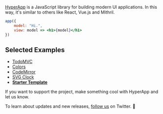 [HyperApp](https://github.com/hyperapp/hyperapp) is a JavaScript library for building modern UI applications. In this way, it's similar to others like React, Vue.js and Mithril.

```jsx
app({
    model: "Hi.",
    view: model => <h1>{model}</h1>
})
```

## Selected Examples
* [TodoMVC](https://hyperapp-todomvc.gomix.me/)
* [Colors](https://hyperapp.gomix.me/colors)
* [CodeMirror](https://hyperapp.gomix.me/codemirror)
* [SVG Clock](https://hyperapp.gomix.me/svg_clock)
* [**Starter Template**](http://codepen.io/pen?template=Qdwpxy&editors=0010)

If you want to support the project, make something cool with HyperApp and let us know.

To learn about updates and new releases, [follow us](https://twitter.com/hyperappjs) on Twitter. 👋 
